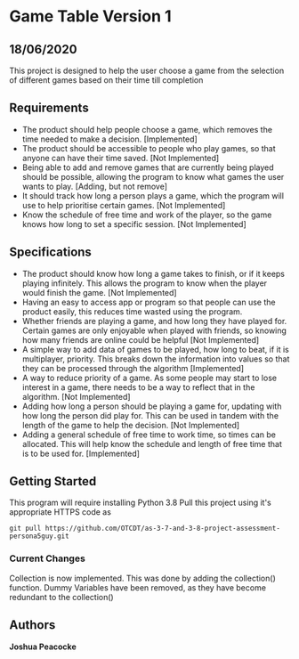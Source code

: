 # Game Table Version 1

## 18/06/2020
This project is designed to help the user choose a game from the selection of different games based on their time till completion

## Requirements
- The product should help people choose a game, which removes the time needed to make a decision. [Implemented]
- The product should be accessible to people who play games, so that anyone can have their time saved. [Not Implemented]
- Being able to add and remove games that are currently being played should be possible, allowing the program to know what games the user wants to play. [Adding, but not remove]
- It should track how long a person plays a game, which the program will use to help prioritise certain games. [Not Implemented]
- Know the schedule of free time and work of the player, so the game knows how long to set a specific session. [Not Implemented]

## Specifications
- The product should know how long a game takes to finish, or if it keeps playing infinitely. This allows the program to know when the player would finish the game. [Not Implemented]
- Having an easy to access app or program so that people can use the product easily, this reduces time wasted using the program.
- Whether friends are playing a game, and how long they have played for. Certain games are only enjoyable when played with friends, so knowing how many friends are online could be helpful [Not Implemented]
- A simple way to add data of games to be played, how long to beat, if it is multiplayer, priority. This breaks down the information into values so that they can be processed through the algorithm  [Implemented]
- A way to reduce priority of a game. As some people may start to lose interest in a game, there needs to be a way to reflect that in the algorithm. [Not Implemented]
- Adding how long a person should be playing a game for, updating with how long the person did play for. This can be used in tandem with the length of the game to help the decision. [Not Implemented]
- Adding a general schedule of free time to work time, so times can be allocated. This will help know the schedule and length of free time that is to be used for. [Implemented]

## Getting Started

This program will require installing Python 3.8
Pull this project using it's appropriate HTTPS code as

```
git pull https://github.com/OTCDT/as-3-7-and-3-8-project-assessment-persona5guy.git
```

### Current Changes

Collection is now implemented. This was done by adding the collection() function.
Dummy Variables have been removed, as they have become redundant to the collection()

## Authors
**Joshua Peacocke**
